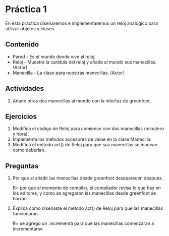 ﻿Práctica 1
==========

En ésta práctica diseñaremos e implementaremos un reloj analógico para utilizar objetos y clases.

Contenido
---------
 * Pared - Es el mundo donde vive el reloj.
 * Reloj - Muestra la carátula del reloj y añade al mundo sus manecillas. (Actor)
 * Manecilla - La clase para nuestras manecillas. (Actor)

Actividades
-----------

1. Añade otras dos manecillas al mundo con la interfaz de greenfoot.

Ejercicios
----------

1. Modifica el código de Reloj para comience con dos manecillas (minutero y hora).
2. Implementa los métodos accesores de value en la clase Manecilla.
3. Modifica el método act() de Reloj para que sus manecillas se muevan como deberían.

Preguntas
---------

1. Por qué al añadir las manecillas desde greenfoot desaparecen después.

    R= por que al momento de compilar, el compilador revisa lo que hay en los editores, y como se agregaron las manecillas desde greenfoot se borran
    
2. Explica cómo diseñaste el método act() de Reloj para que las manecillas funcionaran.

    R= se agrego un .incrementa para que las manecillas comenzaran a incrementarse
